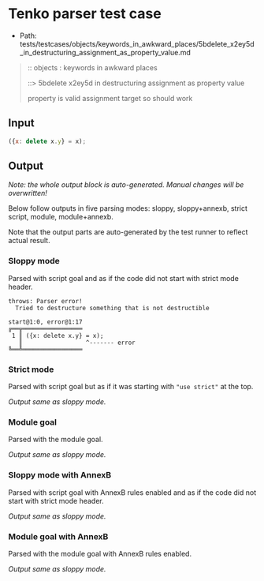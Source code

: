 # Tenko parser test case

- Path: tests/testcases/objects/keywords_in_awkward_places/5bdelete_x2ey5d_in_destructuring_assignment_as_property_value.md

> :: objects : keywords in awkward places
>
> ::> 5bdelete x2ey5d in destructuring assignment as property value
>
> property is valid assignment target so should work

## Input

`````js
({x: delete x.y} = x);
`````

## Output

_Note: the whole output block is auto-generated. Manual changes will be overwritten!_

Below follow outputs in five parsing modes: sloppy, sloppy+annexb, strict script, module, module+annexb.

Note that the output parts are auto-generated by the test runner to reflect actual result.

### Sloppy mode

Parsed with script goal and as if the code did not start with strict mode header.

`````
throws: Parser error!
  Tried to destructure something that is not destructible

start@1:0, error@1:17
╔══╦═════════════════
 1 ║ ({x: delete x.y} = x);
   ║                  ^------- error
╚══╩═════════════════

`````

### Strict mode

Parsed with script goal but as if it was starting with `"use strict"` at the top.

_Output same as sloppy mode._

### Module goal

Parsed with the module goal.

_Output same as sloppy mode._

### Sloppy mode with AnnexB

Parsed with script goal with AnnexB rules enabled and as if the code did not start with strict mode header.

_Output same as sloppy mode._

### Module goal with AnnexB

Parsed with the module goal with AnnexB rules enabled.

_Output same as sloppy mode._
